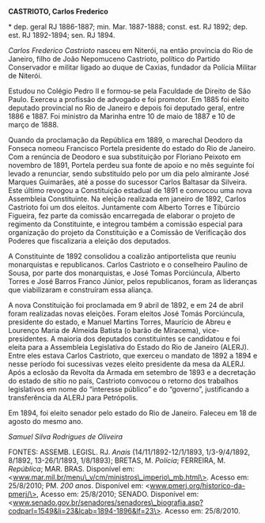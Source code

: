 **CASTRIOTO, Carlos Frederico**

\* dep. geral RJ 1886-1887; min. Mar. 1887-1888; const. est. RJ 1892;
dep. est. RJ 1892-1894; sen. RJ 1894.

*Carlos Frederico Castrioto* nasceu em Niterói, na então província do
Rio de Janeiro, filho de João Nepomuceno Castrioto, político do Partido
Conservador e militar ligado ao duque de Caxias, fundador da Polícia
Militar de Niterói.

Estudou no Colégio Pedro II e formou-se pela Faculdade de Direito de São
Paulo. Exerceu a profissão de advogado e foi promotor. Em 1885 foi
eleito deputado provincial no Rio de Janeiro e depois foi deputado
geral, entre 1886 e 1887. Foi ministro da Marinha entre 10 de maio de
1887 e 10 de março de 1888.

Quando da proclamação da República em 1889, o marechal Deodoro da
Fonseca nomeou Francisco Portela presidente do estado do Rio de Janeiro.
Com a renúncia de Deodoro e sua substituição por Floriano Peixoto em
novembro de 1891, Portela perdeu sua fonte de apoio e no mês seguinte
foi levado a renunciar, sendo substituído pelo por um dia pelo almirante
José Marques Guimarães, até a posse do sucessor Carlos Baltasar da
Silveira. Este último revogou a Constituição estadual de 1891 e convocou
uma nova Assembleia Constituinte. Na eleição realizada em janeiro de
1892, Carlos Castrioto foi um dos eleitos. Juntamente com Alberto Torres
e Tibúrcio Figueira, fez parte da comissão encarregada de elaborar o
projeto de regimento da Constituinte, e integrou também a comissão
especial para organização do projeto da Constituição e a Comissão de
Verificação dos Poderes que fiscalizaria a eleição dos deputados.

A Constituinte de 1892 consolidou a coalizão antiportelista que reuniu
monarquistas e republicanos. Carlos Castrioto e o conselheiro Paulino de
Sousa, por parte dos monarquistas, e José Tomas Porciúncula, Alberto
Torres e José Barros Franco Júnior, pelos republicanos, foram as
lideranças que viabilizaram e construíram essa aliança.

A nova Constituição foi proclamada em 9 abril de 1892, e em 24 de abril
foram realizadas novas eleições. Foram eleitos José Tomás Porciúncula,
presidente do estado, e Manuel Martins Torres, Maurício de Abreu e
Lourenço Maria de Almeida Batista (o barão de Miracema),
vice-presidentes. A maioria dos deputados constituintes se candidatou e
foi eleita para a Assembleia Legislativa do Estado do Rio de Janeiro
(ALERJ). Entre eles estava Carlos Castrioto, que exerceu o mandato de
1892 a 1894 e nesse período foi sucessivas vezes eleito presidente da
mesa da ALERJ. Após a eclosão da Revolta da Armada em setembro de 1893 e
a decretação do estado de sítio no país, Castrioto convocou o retorno
dos trabalhos legislativos em nome do “interesse público” e do
“governo”, justificando a transferência da ALERJ para Petrópolis.

Em 1894, foi eleito senador pelo estado do Rio de Janeiro. Faleceu em 18
de agosto do mesmo ano.

*Samuel Silva Rodrigues de Oliveira*

FONTES: ASSEMB. LEGISL. RJ. *Anais* (14/11/1892-12/1/1893, 1/3-9/4/1892,
8/1892, 13-26/1/1893, 1/8/1893); BRETAS, M. *Polícia*; FERREIRA, M.
*República*; MAR. BRAS. Disponível em:
\<www.mar.mil.br/menu\_v/cm/ministros\_imperio\_mb.html\>. Acesso em:
25/8/2010; PM. *200 anos*. Disponível em:
\<www.pmerj.org/historico-da-pmerj/\>, Acesso em: 25/8/2010; SENADO.
Disponível em:
\<www.senado.gov.br/senadores/senadores\_biografia.asp?codparl=1549&li=23&lcab=1894-1896&lf=23\>.
Acesso em: 25/8/2010.
